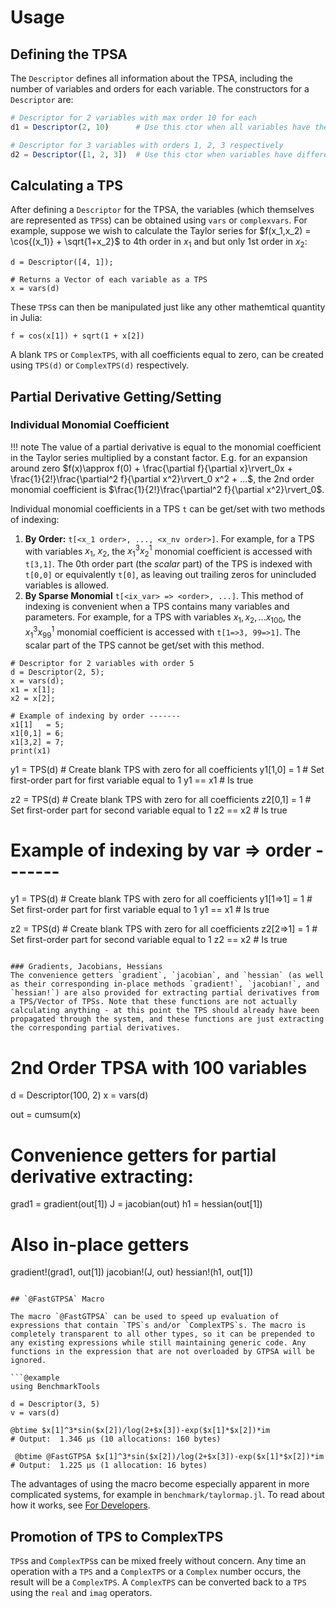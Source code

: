 # Usage
## Defining the TPSA
The `Descriptor` defines all information about the TPSA, including the number of variables and orders for each variable. The constructors for a `Descriptor` are:

```julia
# Descriptor for 2 variables with max order 10 for each
d1 = Descriptor(2, 10)      # Use this ctor when all variables have the same order

# Descriptor for 3 variables with orders 1, 2, 3 respectively
d2 = Descriptor([1, 2, 3])  # Use this ctor when variables have different truncation orders
```

## Calculating a TPS
After defining a `Descriptor` for the TPSA, the variables (which themselves are represented as `TPS`s) can be obtained using `vars` or `complexvars`. For example, suppose we wish to calculate the Taylor series for $f(x_1,x_2) = \cos{(x_1)} + \sqrt{1+x_2}$ to 4th order in $x_1$ and but only 1st order in $x_2$:

```@example
d = Descriptor([4, 1]);

# Returns a Vector of each variable as a TPS
x = vars(d) 
```

These `TPS`s can then be manipulated just like any other mathemtical quantity in Julia:

```@example
f = cos(x[1]) + sqrt(1 + x[2])
```

A blank `TPS` or `ComplexTPS`, with all coefficients equal to zero, can be created using `TPS(d)` or `ComplexTPS(d)` respectively. 


## Partial Derivative Getting/Setting
### Individual Monomial Coefficient
!!! note
    The value of a partial derivative is equal to the monomial coefficient in the Taylor series multiplied by a constant factor. E.g. for an expansion around zero $f(x)\approx f(0) + \frac{\partial f}{\partial x}\rvert_0x + \frac{1}{2!}\frac{\partial^2 f}{\partial x^2}\rvert_0 x^2 + ...$, the 2nd order monomial coefficient is $\frac{1}{2!}\frac{\partial^2 f}{\partial x^2}\rvert_0$. 

Individual monomial coefficients in a TPS `t` can be get/set with two methods of indexing:

1. **By Order:** `t[<x_1 order>, ..., <x_nv order>]`. For example, for a TPS with variables $x_1$, $x_2$, the $x_1^3x_2^1$ monomial coefficient is accessed with `t[3,1]`. The 0th order part (the *scalar* part) of the TPS is indexed with `t[0,0]` or equivalently `t[0]`, as leaving out trailing zeros for unincluded variables is allowed.
2. **By Sparse Monomial** `t[<ix_var> => <order>, ...]`. This method of indexing is convenient when a TPS contains many variables and parameters. For example, for a TPS with variables $x_1,x_2,...x_{100}$, the $x_{1}^3x_{99}^1$ monomial coefficient is accessed with `t[1=>3, 99=>1]`. The scalar part of the TPS cannot be get/set with this method.

```@example
# Descriptor for 2 variables with order 5
d = Descriptor(2, 5);
x = vars(d);
x1 = x[1];
x2 = x[2];

# Example of indexing by order -------
x1[1]   = 5;
x1[0,1] = 6;
x1[3,2] = 7;
print(x1)
```

y1 = TPS(d)             # Create blank TPS with zero for all coefficients
y1[1,0] = 1             # Set first-order part for first variable equal to 1
y1 == x1                # Is true

z2 = TPS(d)             # Create blank TPS with zero for all coefficients
z2[0,1] = 1             # Set first-order part for second variable equal to 1
z2 == x2                # Is true

# Example of indexing by var => order -------
y1 = TPS(d)             # Create blank TPS with zero for all coefficients
y1[1=>1] = 1            # Set first-order part for first variable equal to 1
y1 == x1                # Is true

z2 = TPS(d)             # Create blank TPS with zero for all coefficients
z2[2=>1] = 1            # Set first-order part for second variable equal to 1
z2 == x2                # Is true
```

### Gradients, Jacobians, Hessians
The convenience getters `gradient`, `jacobian`, and `hessian` (as well as their corresponding in-place methods `gradient!`, `jacobian!`, and `hessian!`) are also provided for extracting partial derivatives from a TPS/Vector of TPSs. Note that these functions are not actually calculating anything - at this point the TPS should already have been propagated through the system, and these functions are just extracting the corresponding partial derivatives.

```
# 2nd Order TPSA with 100 variables
d = Descriptor(100, 2)
x = vars(d)

out = cumsum(x)

# Convenience getters for partial derivative extracting:
grad1 = gradient(out[1])
J = jacobian(out)
h1 = hessian(out[1])

# Also in-place getters
gradient!(grad1, out[1])
jacobian!(J, out)
hessian!(h1, out[1])
```

## `@FastGTPSA` Macro

The macro `@FastGTPSA` can be used to speed up evaluation of expressions that contain `TPS`s and/or `ComplexTPS`s. The macro is completely transparent to all other types, so it can be prepended to any existing expressions while still maintaining generic code. Any functions in the expression that are not overloaded by GTPSA will be ignored.

```@example
using BenchmarkTools

d = Descriptor(3, 5)
v = vars(d)

@btime $x[1]^3*sin($x[2])/log(2+$x[3])-exp($x[1]*$x[2])*im
# Output:  1.346 μs (10 allocations: 160 bytes)

 @btime @FastGTPSA $x[1]^3*sin($x[2])/log(2+$x[3])-exp($x[1]*$x[2])*im
# Output:  1.225 μs (1 allocation: 16 bytes)
```

The advantages of using the macro become especially apparent in more complicated systems, for example in `benchmark/taylormap.jl`. To read about how it works, see [For Developers](@ref).

## Promotion of TPS to ComplexTPS

`TPS`s and `ComplexTPS`s can be mixed freely without concern. Any time an operation with a `TPS` and a `ComplexTPS` or a `Complex` number occurs, the result will be a `ComplexTPS`. A `ComplexTPS` can be converted back to a `TPS` using the `real` and `imag` operators.
